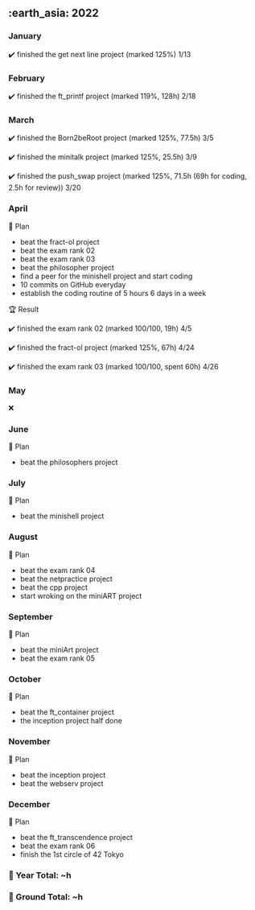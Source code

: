 <h2> :earth_asia: 2022 </h2>

<h3> January </h3>

:heavy_check_mark: finished the get next line project (marked 125%) 1/13

<h3> February </h3>

:heavy_check_mark: finished the ft_printf project (marked 119%, 128h) 2/18

<h3> March </h3>

:heavy_check_mark: finished the Born2beRoot project (marked 125%, 77.5h) 3/5

:heavy_check_mark: finished the minitalk project (marked 125%, 25.5h) 3/9

:heavy_check_mark: finished the push_swap project (marked 125%, 71.5h (69h for coding, 2.5h for review)) 3/20

<h3>  April </h3>

:dart: Plan
- beat the fract-ol project
- beat the exam rank 02
- beat the exam rank 03
- beat the philosopher project
- find a peer for the minishell project and start coding
- 10 commits on GitHub everyday
- establish the coding routine of 5 hours 6 days in a week

:trophy: Result

:heavy_check_mark: finished the exam rank 02 (marked 100/100, 19h) 4/5

:heavy_check_mark: finished the fract-ol project (marked 125%, 67h) 4/24

:heavy_check_mark: finished the exam rank 03 (marked 100/100, spent 60h) 4/26


<h3>  May </h3>

:x:

<h3>  June </h3>

:dart: Plan
- beat the philosophers project

<h3>  July </h3>

:dart: Plan
- beat the minishell project

<h3>  August </h3>

:dart: Plan
- beat the exam rank 04
- beat the netpractice project 
- beat the cpp project 
- start wroking on the miniART project
 
<h3> September </h3>

:dart: Plan
- beat the miniArt project
- beat the exam rank 05

<h3>  October </h3>

:dart: Plan
- beat the ft_container project
- the inception project half done

<h3>  November </h3>

:dart: Plan
- beat the inception project
- beat the webserv project

<h3> December </h3>

:dart: Plan
- beat the ft_transcendence project
- beat the exam rank 06
- finish the 1st circle of 42 Tokyo

<h3>📍 Year Total: ~h<br></h3>
<h3>📍 Ground Total: ~h</h3>

